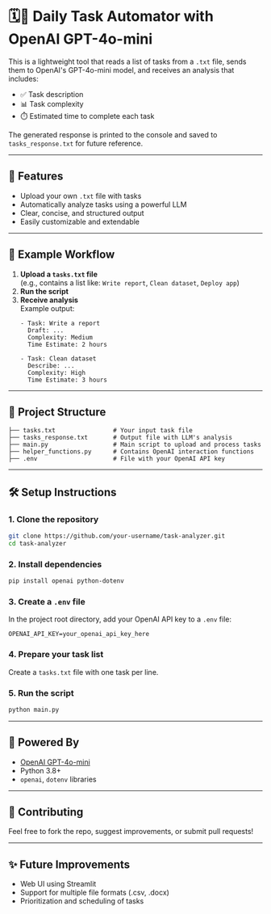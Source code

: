 # 🗓️🤖 Daily Task Automator with OpenAI GPT-4o-mini

This is a lightweight tool that reads a list of tasks from a `.txt` file, sends them to OpenAI's GPT-4o-mini model, and receives an analysis that includes:

- ✅ Task description  
- 📊 Task complexity  
- ⏱️ Estimated time to complete each task  

The generated response is printed to the console and saved to `tasks_response.txt` for future reference.

---

## 🚀 Features

- Upload your own `.txt` file with tasks
- Automatically analyze tasks using a powerful LLM
- Clear, concise, and structured output
- Easily customizable and extendable

---

## 🧩 Example Workflow

1. **Upload a `tasks.txt` file**  
   (e.g., contains a list like: `Write report`, `Clean dataset`, `Deploy app`)
2. **Run the script**
3. **Receive analysis**  
   Example output:
   ```
   - Task: Write a report
     Draft: ...
     Complexity: Medium
     Time Estimate: 2 hours

   - Task: Clean dataset
     Describe: ...
     Complexity: High
     Time Estimate: 3 hours
   ```

---

## 📁 Project Structure

```
├── tasks.txt                # Your input task file
├── tasks_response.txt       # Output file with LLM's analysis
├── main.py                  # Main script to upload and process tasks
├── helper_functions.py      # Contains OpenAI interaction functions
├── .env                     # File with your OpenAI API key
```

---

## 🛠️ Setup Instructions

### 1. Clone the repository

```bash
git clone https://github.com/your-username/task-analyzer.git
cd task-analyzer
```

### 2. Install dependencies

```bash
pip install openai python-dotenv
```

### 3. Create a `.env` file

In the project root directory, add your OpenAI API key to a `.env` file:

```
OPENAI_API_KEY=your_openai_api_key_here
```

### 4. Prepare your task list

Create a `tasks.txt` file with one task per line.

### 5. Run the script

```bash
python main.py
```

---

## 🧠 Powered By

- [OpenAI GPT-4o-mini](https://platform.openai.com/)
- Python 3.8+
- `openai`, `dotenv` libraries

---

## 🙌 Contributing

Feel free to fork the repo, suggest improvements, or submit pull requests!

---

## ✨ Future Improvements

- Web UI using Streamlit  
- Support for multiple file formats (.csv, .docx)  
- Prioritization and scheduling of tasks  
